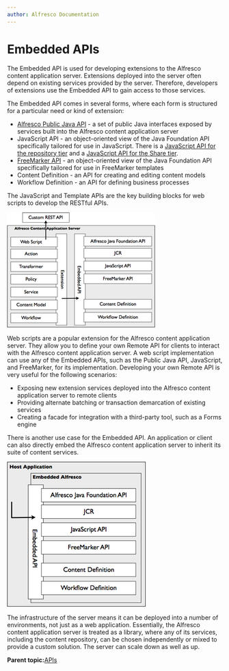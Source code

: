 ```yaml
---
author: Alfresco Documentation
---
```


# Embedded APIs

The Embedded API is used for developing extensions to the Alfresco content application server. Extensions deployed into the server often depend on existing services provided by the server. Therefore, developers of extensions use the Embedded API to gain access to those services.

The Embedded API comes in several forms, where each form is structured for a particular need or kind of extension:

-   [Alfresco Public Java API](java-public-api-list.md) - a set of public Java interfaces exposed by services built into the Alfresco content application server
-   JavaScript API - an object-oriented view of the Java Foundation API specifically tailored for use in JavaScript. There is a [JavaScript API for the repository tier](API-JS-intro.md) and a [JavaScript API for the Share tier](../references/APISurfPlatform-intro.md).
-   [FreeMarker API](../references/API-FreeMarker-intro.md) - an object-oriented view of the Java Foundation API specifically tailored for use in FreeMarker templates
-   Content Definition - an API for creating and editing content models
-   Workflow Definition - an API for defining business processes

The JavaScript and Template APIs are the key building blocks for web scripts to develop the RESTful APIs.

![](../images/2-9.png)

Web scripts are a popular extension for the Alfresco content application server. They allow you to define your own Remote API for clients to interact with the Alfresco content application server. A web script implementation can use any of the Embedded APIs, such as the Public Java API, JavaScript, and FreeMarker, for its implementation. Developing your own Remote API is very useful for the following scenarios:

-   Exposing new extension services deployed into the Alfresco content application server to remote clients
-   Providing alternate batching or transaction demarcation of existing services
-   Creating a facade for integration with a third-party tool, such as a Forms engine

There is another use case for the Embedded API. An application or client can also directly embed the Alfresco content application server to inherit its suite of content services.

![](../images/2-10.png)

The infrastructure of the server means it can be deployed into a number of environments, not just as a web application. Essentially, the Alfresco content application server is treated as a library, where any of its services, including the content repository, can be chosen independently or mixed to provide a custom solution. The server can scale down as well as up.

**Parent topic:**[APIs](../concepts/api-about.md)

